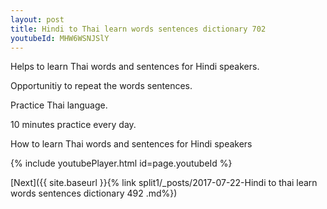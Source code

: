 ```yaml
---
layout: post
title: Hindi to Thai learn words sentences dictionary 702 
youtubeId: MHW6WSNJSlY
---
```

 
 
Helps to learn Thai words and sentences for Hindi speakers.

Opportunitiy to repeat the words sentences. 

Practice Thai language. 
 
10 minutes practice every day. 
 
How to learn Thai words and sentences for Hindi speakers 
 
{% include youtubePlayer.html id=page.youtubeId %}
 
 
[Next]({{ site.baseurl }}{% link  split1/_posts/2017-07-22-Hindi to thai learn words sentences dictionary 492 .md%})
 
